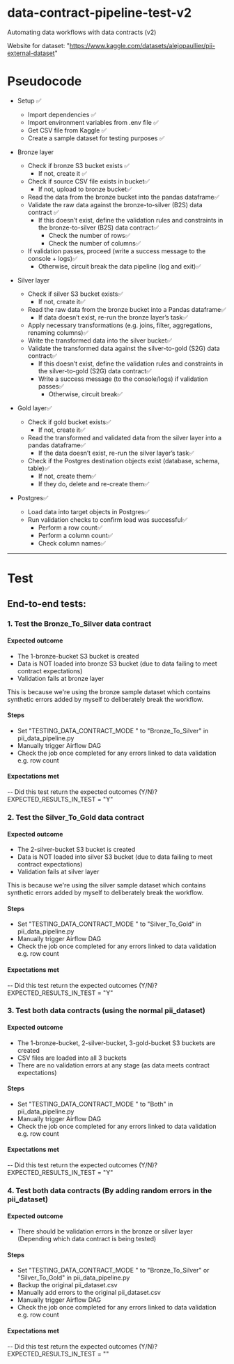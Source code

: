 # data-contract-pipeline-test-v2
Automating data workflows with data contracts (v2)




Website for dataset: "https://www.kaggle.com/datasets/alejopaullier/pii-external-dataset"




# Pseudocode

- Setup ✅ 
    - Import dependencies ✅ 
    - Import environment variables from .env file ✅
    - Get CSV file from Kaggle ✅ 
    - Create a sample dataset for testing purposes ✅ 


- Bronze layer
    - Check if bronze S3 bucket exists ✅
        - If not, create it ✅ 
    - Check if source CSV file exists in bucket✅
        - If not, upload to bronze bucket✅
    - Read the data from the bronze bucket into the pandas dataframe✅
    - Validate the raw data against the bronze-to-silver (B2S) data contract ✅ 
        - If this doesn’t exist, define the validation rules and constraints in the bronze-to-silver (B2S) data contract✅
            - Check the number of rows✅
            - Check the number of columns✅
    - If validation passes, proceed (write a success message to the console + logs)✅
        - Otherwise, circuit break the data pipeline (log and exit)✅

- Silver layer
    - Check if silver S3 bucket exists✅
        - If not, create it✅
    - Read the raw data from the bronze bucket into a Pandas dataframe✅
        - If data doesn’t exist, re-run the bronze layer’s task✅
    - Apply necessary transformations (e.g. joins, filter, aggregations, renaming columns)✅
    - Write the transformed data into the silver bucket✅
    - Validate the transformed data against the silver-to-gold (S2G) data contract✅
        - If this doesn’t exist, define the validation rules and constraints in the silver-to-gold (S2G) data contract✅
        - Write a success message (to the console/logs) if validation passes✅
            - Otherwise, circuit break✅

- Gold layer✅
    - Check if gold bucket exists✅
        - If not, create it✅
    - Read the transformed and validated data from the silver layer into a pandas dataframe✅
        - If the data doesn’t exist, re-run the silver layer’s task✅
    - Check if the Postgres destination objects exist (database, schema, table)✅
        - If not, create them✅
        - If they do, delete and re-create them✅

- Postgres✅
    - Load data into target objects in Postgres✅
    - Run validation checks to confirm load was successful✅
        - Perform a row count✅
        - Perform a column count✅
        - Check column names✅

----

# Test

## End-to-end tests:


### 1. Test the Bronze_To_Silver data contract 


#### Expected outcome

- The 1-bronze-bucket S3 bucket is created 
- Data is NOT loaded into bronze S3 bucket (due to data failing to meet contract expectations)
- Validation fails at bronze layer

This is because we're using the bronze sample dataset which contains synthetic errors added by myself to deliberately break the workflow. 


#### Steps

- Set "TESTING_DATA_CONTRACT_MODE " to "Bronze_To_Silver" in pii_data_pipeline.py
- Manually trigger Airflow DAG
- Check the job once completed for any errors linked to data validation e.g. row count


#### Expectations met

-- Did this test return the expected outcomes (Y/N)?
EXPECTED_RESULTS_IN_TEST = "Y"


### 2. Test the Silver_To_Gold data contract

#### Expected outcome

- The 2-silver-bucket S3 bucket is created 
- Data is NOT loaded into silver S3 bucket (due to data failing to meet contract expectations)
- Validation fails at silver layer

This is because we're using the silver sample dataset which contains synthetic errors added by myself to deliberately break the workflow. 


#### Steps

- Set "TESTING_DATA_CONTRACT_MODE " to "Silver_To_Gold" in pii_data_pipeline.py
- Manually trigger Airflow DAG
- Check the job once completed for any errors linked to data validation e.g. row count


#### Expectations met

-- Did this test return the expected outcomes (Y/N)?
EXPECTED_RESULTS_IN_TEST = "Y"

### 3. Test both data contracts (using the normal pii_dataset)

#### Expected outcome

- The 1-bronze-bucket, 2-silver-bucket, 3-gold-bucket S3 buckets are created 
- CSV files are loaded into all 3 buckets
- There are no validation errors at any stage (as data meets contract expectations)



#### Steps

- Set "TESTING_DATA_CONTRACT_MODE " to "Both" in pii_data_pipeline.py
- Manually trigger Airflow DAG
- Check the job once completed for any errors linked to data validation e.g. row count


#### Expectations met

-- Did this test return the expected outcomes (Y/N)?
EXPECTED_RESULTS_IN_TEST = "Y"

### 4. Test both data contracts (By adding random errors in the pii_dataset)

#### Expected outcome

- There should be validation errors in the bronze or silver layer (Depending which data contract is being tested) 


#### Steps

- Set "TESTING_DATA_CONTRACT_MODE " to "Bronze_To_Silver" or "Silver_To_Gold" in pii_data_pipeline.py
- Backup the original pii_dataset.csv
- Manually add errors to the original pii_dataset.csv
- Manually trigger Airflow DAG
- Check the job once completed for any errors linked to data validation e.g. row count



#### Expectations met

-- Did this test return the expected outcomes (Y/N)?
EXPECTED_RESULTS_IN_TEST = ""
